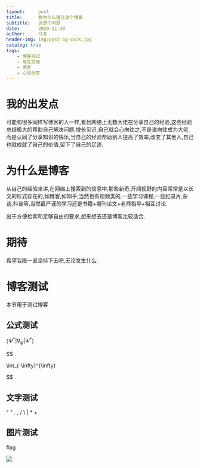 ```yaml
---
layout:     post
title:      我为什么建立这个博客
subtitle:   这是个问题
date:       2020-11-30
author:     CLQ
header-img: img/post-bg-cook.jpg
catalog: true
tags:
    - 博客测试
    - 写在前面
    - 博客
    - 心得分享
---
```


# 我的出发点

可能和很多同样写博客的人一样,看到网络上无数大佬在分享自己的经验,这些经验总结极大的帮助自己解决问题,增长见识,自己就会心向往之,不是说向往成为大佬,而是认同了分享知识的快乐,当自己的经验帮助别人提高了效率,改变了其他人,自己也就成就了自己的价值,留下了自己的足迹.

# 为什么是博客

从自己的经验来讲,在网络上搜索到的信息中,那些新奇,开阔视野的内容常常是以长文的形式存在的,如博客,如知乎,当然也有视频类的,一些学习课程,一些纪录片,杂谈,科普等,当然最严谨的学习还是书籍+期刊论文+老师指导+相互讨论.

出于方便检索和足够自由的要求,想来想去还是博客比较适合.

# 期待

希望我能一直坚持下去吧,无论发生什么.


# 博客测试

本节用于测试博客

## 公式测试

$\left  \langle \Psi^* \lvert \nabla_\phi \lvert \Psi^* \right \rangle$


$$

\int_{-\infty}^{\infty}

$$

## 文字测试

" " . , / \ | * +

## 图片测试


flag

![](https://www.kylen314.com/wp-content/uploads/2015/01/original_E5nG_22c300007970125f.gif)


